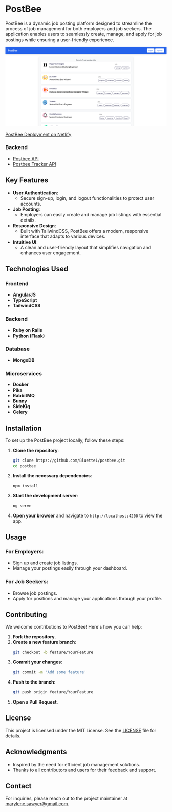 # PostBee

PostBee is a dynamic job posting platform designed to streamline the process of job management for both employers and job seekers. The application enables users to seamlessly create, manage, and apply for job postings while ensuring a user-friendly experience.

![Feature Image](./src/assets/images/screenshot-postbee.png)

[PostBee Deployment on Netlify](https://postbee.netlify.app/)

### Backend
- [Postbee API](https://github.com/Bluette1/postbee-api)
- [Postbee Tracker API](https://github.com/Bluette1/postbee-tracker-api)

## Key Features

- **User Authentication**:
  - Secure sign-up, login, and logout functionalities to protect user accounts.
- **Job Posting**:
  - Employers can easily create and manage job listings with essential details.
- **Responsive Design**:
  - Built with TailwindCSS, PostBee offers a modern, responsive interface that adapts to various devices.
- **Intuitive UI**:
  - A clean and user-friendly layout that simplifies navigation and enhances user engagement.

## Technologies Used

### Frontend

- **AngularJS**
- **TypeScript**
- **TailwindCSS**

### Backend

- **Ruby on Rails**
- **Python (Flask)**

### Database

- **MongoDB**

### Microservices

- **Docker**
- **Pika**
- **RabbitMQ**
- **Bunny**
- **SideKiq**
- **Celery**

## Installation

To set up the PostBee project locally, follow these steps:

1. **Clone the repository**:

   ```bash
   git clone https://github.com/Bluette1/postbee.git
   cd postbee
   ```

2. **Install the necessary dependencies**:

   ```bash
   npm install
   ```

3. **Start the development server**:

   ```bash
   ng serve
   ```

4. **Open your browser** and navigate to `http://localhost:4200` to view the app.

## Usage

### For Employers:

- Sign up and create job listings.
- Manage your postings easily through your dashboard.

### For Job Seekers:

- Browse job postings.
- Apply for positions and manage your applications through your profile.

## Contributing

We welcome contributions to PostBee! Here's how you can help:

1. **Fork the repository**.
2. **Create a new feature branch**:
   ```bash
   git checkout -b feature/YourFeature
   ```
3. **Commit your changes**:
   ```bash
   git commit -m 'Add some feature'
   ```
4. **Push to the branch**:
   ```bash
   git push origin feature/YourFeature
   ```
5. **Open a Pull Request**.

## License

This project is licensed under the MIT License. See the [LICENSE](LICENSE) file for details.

## Acknowledgments

- Inspired by the need for efficient job management solutions.
- Thanks to all contributors and users for their feedback and support.

## Contact

For inquiries, please reach out to the project maintainer at marylene.sawyer@gmail.com.
